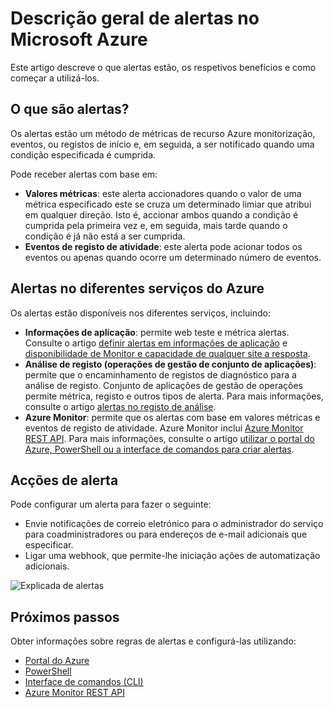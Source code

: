 <properties
    pageTitle="Descrição geral de alertas no Microsoft Azure | Microsoft Azure"
    description="Alertas permitem-lhe monitorizar métricas de recurso Azure, eventos ou registos de início e a ser notificado quando uma condição especificada for cumprida."
    authors="rboucher"
    manager="carolz"
    editor=""
    services="monitoring-and-diagnostics"
    documentationCenter="monitoring-and-diagnostics"/>

<tags
    ms.service="monitoring-and-diagnostics"
    ms.workload="na"
    ms.tgt_pltfrm="na"
    ms.devlang="na"
    ms.topic="article"
    ms.date="09/24/2016"
    ms.author="robb"/>

# <a name="overview-of-alerts-in-microsoft-azure"></a>Descrição geral de alertas no Microsoft Azure


Este artigo descreve o que alertas estão, os respetivos benefícios e como começar a utilizá-los.  

## <a name="what-are-alerts"></a>O que são alertas?
Os alertas estão um método de métricas de recurso Azure monitorização, eventos, ou registos de início e, em seguida, a ser notificado quando uma condição especificada é cumprida.

Pode receber alertas com base em:

- **Valores métricas**: este alerta accionadores quando o valor de uma métrica especificado este se cruza um determinado limiar que atribui em qualquer direção. Isto é, accionar ambos quando a condição é cumprida pela primeira vez e, em seguida, mais tarde quando o condição é já não está a ser cumprida.
- **Eventos de registo de atividade**: este alerta pode acionar todos os eventos ou apenas quando ocorre um determinado número de eventos.

## <a name="alerts-in-different-azure-services"></a>Alertas no diferentes serviços do Azure

Os alertas estão disponíveis nos diferentes serviços, incluindo:

- **Informações de aplicação**: permite web teste e métrica alertas. Consulte o artigo [definir alertas em informações de aplicação](../application-insights/app-insights-alerts.md) e [disponibilidade de Monitor e capacidade de qualquer site a resposta](../application-insights/app-insights-monitor-web-app-availability.md).
- **Análise de registo (operações de gestão de conjunto de aplicações)**: permite que o encaminhamento de registos de diagnóstico para a análise de registo. Conjunto de aplicações de gestão de operações permite métrica, registo e outros tipos de alerta. Para mais informações, consulte o artigo [alertas no registo de análise](../log-analytics/log-analytics-alerts.md).  
- **Azure Monitor**: permite que os alertas com base em valores métricas e eventos de registo de atividade. Azure Monitor inclui [Azure Monitor REST API](https://msdn.microsoft.com/library/dn931943.aspx).  Para mais informações, consulte o artigo [utilizar o portal do Azure, PowerShell ou a interface de comandos para criar alertas](insights-alerts-portal.md).

## <a name="alert-actions"></a>Acções de alerta
Pode configurar um alerta para fazer o seguinte:

- Envie notificações de correio eletrónico para o administrador do serviço para coadministradores ou para endereços de e-mail adicionais que especificar.
- Ligar uma webhook, que permite-lhe iniciação ações de automatização adicionais.

 ![Explicada de alertas](./media/monitoring-overview-alerts/AlertsOverviewResource3.png)


## <a name="next-steps"></a>Próximos passos

Obter informações sobre regras de alertas e configurá-las utilizando:

- [Portal do Azure](insights-alerts-portal.md)
- [PowerShell](insights-alerts-powershell.md)
- [Interface de comandos (CLI)](insights-alerts-command-line-interface.md)
- [Azure Monitor REST API](https://msdn.microsoft.com/library/azure/dn931945.aspx)
